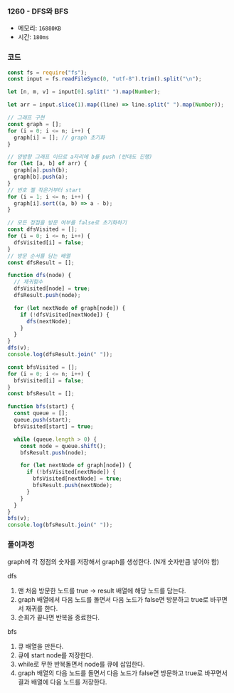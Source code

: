 ### 1260 - DFS와 BFS

- 메모리: `16880KB`
- 시간: `180ms`

### 코드

```js
const fs = require("fs");
const input = fs.readFileSync(0, "utf-8").trim().split("\n");

let [n, m, v] = input[0].split(" ").map(Number);

let arr = input.slice(1).map((line) => line.split(" ").map(Number));

// 그래프 구현
const graph = [];
for (i = 0; i <= n; i++) {
  graph[i] = []; // graph 초기화
}

// 양방향 그래프 이므로 a자리에 b를 push (반대도 진행)
for (let [a, b] of arr) {
  graph[a].push(b);
  graph[b].push(a);
}
// 번호 젤 작은거부터 start
for (i = 1; i <= n; i++) {
  graph[i].sort((a, b) => a - b);
}

// 모든 정점을 방문 여부를 false로 초기화하기
const dfsVisited = [];
for (i = 0; i <= n; i++) {
  dfsVisited[i] = false;
}
// 방문 순서를 담는 배열
const dfsResult = [];

function dfs(node) {
  // 재귀함수
  dfsVisited[node] = true;
  dfsResult.push(node);

  for (let nextNode of graph[node]) {
    if (!dfsVisited[nextNode]) {
      dfs(nextNode);
    }
  }
}
dfs(v);
console.log(dfsResult.join(" "));

const bfsVisited = [];
for (i = 0; i <= n; i++) {
  bfsVisited[i] = false;
}
const bfsResult = [];

function bfs(start) {
  const queue = [];
  queue.push(start);
  bfsVisited[start] = true;

  while (queue.length > 0) {
    const node = queue.shift();
    bfsResult.push(node);

    for (let nextNode of graph[node]) {
      if (!bfsVisited[nextNode]) {
        bfsVisited[nextNode] = true;
        bfsResult.push(nextNode);
      }
    }
  }
}
bfs(v);
console.log(bfsResult.join(" "));
```

### 풀이과정

graph에 각 정점의 숫자를 저장해서 graph를 생성한다. (N개 숫자만큼 넣어야 함)

dfs

1. 맨 처음 방문한 노드를 true -> result 배열에 해당 노드를 담는다.
2. graph 배열에서 다음 노드를 돌면서 다음 노드가 false면 방문하고 true로 바꾸면서 재귀를 한다.
3. 순회가 끝나면 반복을 종료한다.

bfs

1. 큐 배열을 만든다.
2. 큐에 start node를 저장한다.
3. while로 무한 반복돌면서 node를 큐에 삽입한다.
4. graph 배열의 다음 노드를 돌면서 다음 노드가 false면 방문하고 true로 바꾸면서 결과 배열에 다음 노드를 저장한다.
